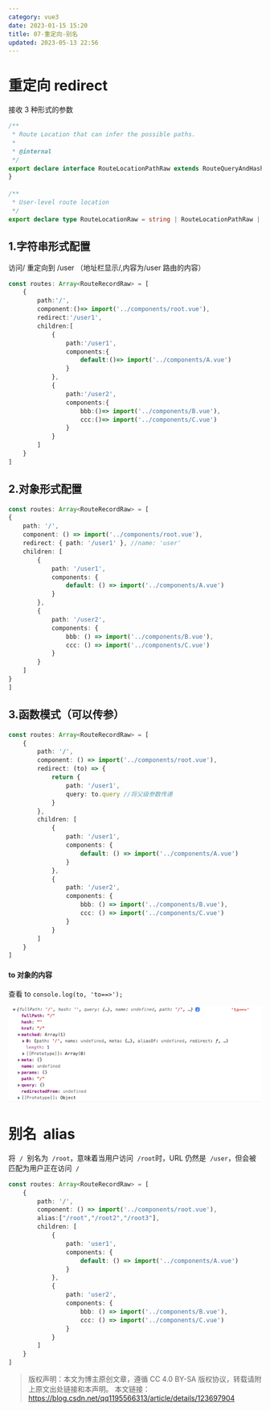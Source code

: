 ```yaml
---
category: vue3
date: 2023-01-15 15:20
title: 07-重定向-别名
updated: 2023-05-13 22:56
---
```


# 重定向 redirect

接收 3 种形式的参数

```ts
/**
 * Route Location that can infer the possible paths.
 *
 * @internal
 */
export declare interface RouteLocationPathRaw extends RouteQueryAndHash, MatcherLocationAsPath, RouteLocationOptions {
}

/**
 * User-level route location
 */
export declare type RouteLocationRaw = string | RouteLocationPathRaw | RouteLocationNamedRaw;

```

## 1.字符串形式配置

访问/ 重定向到 /user （地址栏显示/,内容为/user 路由的内容）

```ts
const routes: Array<RouteRecordRaw> = [
    {
        path:'/',
        component:()=> import('../components/root.vue'),
        redirect:'/user1',
        children:[
            {
                path:'/user1',
                components:{
                    default:()=> import('../components/A.vue')
                }
            },
            {
                path:'/user2',
                components:{
                    bbb:()=> import('../components/B.vue'),
                    ccc:()=> import('../components/C.vue')
                }
            }
        ]
    }
]
```

## 2.对象形式配置

```ts
const routes: Array<RouteRecordRaw> = [
{
    path: '/',
    component: () => import('../components/root.vue'),
    redirect: { path: '/user1' }, //name: 'user'
    children: [
        {
            path: '/user1',
            components: {
                default: () => import('../components/A.vue')
            }
        },
        {
            path: '/user2',
            components: {
                bbb: () => import('../components/B.vue'),
                ccc: () => import('../components/C.vue')
            }
        }
    ]
}
]

```

## 3.函数模式（可以传参）

```ts
const routes: Array<RouteRecordRaw> = [
    {
        path: '/',
        component: () => import('../components/root.vue'),
        redirect: (to) => {
            return {
                path: '/user1',
                query: to.query //将父级参数传递
            }
        },
        children: [
            {
                path: '/user1',
                components: {
                    default: () => import('../components/A.vue')
                }
            },
            {
                path: '/user2',
                components: {
                    bbb: () => import('../components/B.vue'),
                    ccc: () => import('../components/C.vue')
                }
            }
        ]
    }
]
```

#### to 对象的内容

查看 to `console.log(to, 'to==>');`

![](./_images/image-2023-01-15_15-49-07-599-07-重定向-别名.png)

# 别名  alias

将  `/`  别名为  `/root`，意味着当用户访问  `/root`时，URL 仍然是  `/user`，但会被匹配为用户正在访问  `/`

```ts
const routes: Array<RouteRecordRaw> = [
    {
        path: '/',
        component: () => import('../components/root.vue'),
        alias:["/root","/root2","/root3"],
        children: [
            {
                path: 'user1',
                components: {
                    default: () => import('../components/A.vue')
                }
            },
            {
                path: 'user2',
                components: {
                    bbb: () => import('../components/B.vue'),
                    ccc: () => import('../components/C.vue')
                }
            }
        ]
    }
]
```

> 版权声明：本文为博主原创文章，遵循 CC 4.0 BY-SA 版权协议，转载请附上原文出处链接和本声明。
> 本文链接：https://blog.csdn.net/qq1195566313/article/details/123697904